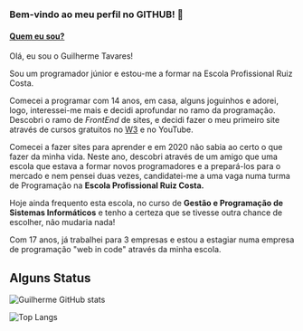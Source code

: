 ### Bem-vindo ao meu perfil no GITHUB! 👋

#### <ins>Quem eu sou?</ins>
Olá, eu sou o Guilherme Tavares!
<p>Sou um programador júnior e estou-me a formar na Escola Profissional Ruiz Costa.</p>

<p>Comecei a programar com 14 anos, em casa, alguns joguinhos e adorei, logo,
interessei-me mais e decidi aprofundar no ramo da programação. Descobri o ramo de <i>FrontEnd</i> de sites, e decidi fazer o meu primeiro site através de cursos gratuitos no <a href="https://www.w3schools.com/">W3</a> e no YouTube.</p>

<p>Comecei a fazer sites para aprender e em 2020 não sabia ao certo o que fazer da minha vida. Neste ano, descobri através de um amigo que uma escola que estava a formar novos programadores e a prepará-los para o mercado e nem pensei duas vezes, candidatei-me a uma vaga numa turma de Programação na <b>Escola Profissional Ruiz Costa.</b></p>
<p>Hoje ainda frequento esta escola, no curso de <b>Gestão e Programação de Sistemas Informáticos</b> e tenho a certeza que se tivesse outra chance de escolher, não mudaria nada!</p>

Com 17 anos, já trabalhei para 3 empresas e estou a estagiar numa empresa de programação "web in code" através da minha escola.


## Alguns Status 

![Guilherme GitHub stats](https://github-readme-stats.vercel.app/api?username=gatavares&count_private=true&show_icons=true&include_all_commits=true&theme=midnight-purple)

![Top Langs](https://github-readme-stats.vercel.app/api/top-langs/?username=gatavares&hide=scss&theme=tokyonight)
